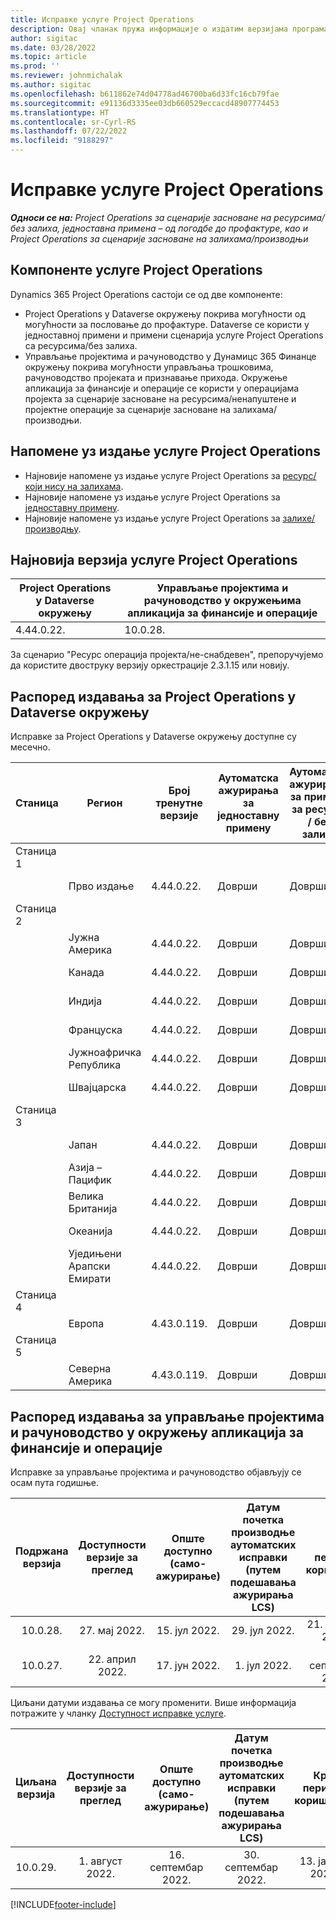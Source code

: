 ```yaml
---
title: Исправке услуге Project Operations
description: Овај чланак пружа информације о издатим верзијама програма Dynamics 365 Project Operations.
author: sigitac
ms.date: 03/28/2022
ms.topic: article
ms.prod: ''
ms.reviewer: johnmichalak
ms.author: sigitac
ms.openlocfilehash: b611862e74d04778ad46700ba6d33fc16cb79fae
ms.sourcegitcommit: e91136d3335ee03db660529eccacd48907774453
ms.translationtype: HT
ms.contentlocale: sr-Cyrl-RS
ms.lasthandoff: 07/22/2022
ms.locfileid: "9188297"
---
```

# <a name="project-operations-updates"></a>Исправке услуге Project Operations

_**Односи се на:** Project Operations за сценарије засноване на ресурсима/без залиха, једноставна примена – од погодбе до профактуре, као и Project Operations за сценарије засноване на залихама/производњи_



## <a name="project-operations-components"></a>Компоненте услуге Project Operations

Dynamics 365 Project Operations састоји се од две компоненте:

- Project Operations у Dataverse окружењу покрива могућности од могућности за пословање до профактуре. Dataverse се користи у једноставној примени и примени сценарија услуге Project Operations са ресурсима/без залиха.
- Управљање пројектима и рачуноводство у Дyнамицс 365 Финанце окружењу покрива могућности управљања трошковима, рачуноводство пројеката и признавање прихода. Окружење апликација за финансије и операције се користи у операцијама пројекта за сценарије засноване на ресурсима/ненапуштене и пројектне операције за сценарије засноване на залихама/производњи.

## <a name="project-operations-release-notes"></a>Напомене уз издање услуге Project Operations
- Најновије напомене уз издање услуге Project Operations за [ресурс/који нису на залихама](whats-new-july-2022-resource-based.md).
- Најновије напомене уз издање услуге Project Operations за [једноставну примену](../pro/whats-new/whats-new-july-2022-lite.md).
- Најновије напомене уз издање услуге Project Operations за [залихе/производњу](../prod-pma/whats-new/whats-new-jul-2022-stocked.md).

## <a name="project-operations-latest-version"></a>Најновија верзија услуге Project Operations

| Project Operations у Dataverse окружењу | Управљање пројектима и рачуноводство у окружењима апликација за финансије и операције | 
| --- | --- |
| 4.44.0.22. | 10.0.28. |

За сценарио "Ресурс операција пројекта/не-снабдевен", препоручујемо да користите двоструку верзију оркестрације 2.3.1.15 или новију.

## <a name="release-schedule-for-project-operations-on-dataverse-environment"></a>Распоред издавања за Project Operations у Dataverse окружењу

Исправке за Project Operations у Dataverse окружењу доступне су месечно. 

| Станица | Регион | Број тренутне верзије | Аутоматска ажурирања за једноставну примену | Аутоматска ажурирања за примену за ресурсе / без залиха | Број следеће верзије | Датум опште доступности следеће верзије |
|-----------|-----------------------|-----------------|--------------------|---------------------|---------------------|---------------------|
| Станица 1 |   &nbsp;              |    &nbsp;       | &nbsp;             |      &nbsp;         |      &nbsp;         |      &nbsp;         |
|   &nbsp;  | Прво издање         |  4.44.0.22.      | Доврши           | Доврши            | TBD                 | 05. август 2022.       |
| Станица 2 |   &nbsp;              |    &nbsp;       | &nbsp;             |      &nbsp;         |      &nbsp;         |      &nbsp;         |
|   &nbsp;  | Јужна Америка         |  4.44.0.22.      | Доврши           | Доврши            | TBD                 | 06. август 2022.       |
|   &nbsp;  | Канада                |  4.44.0.22.      | Доврши           | Доврши            | TBD                 | 06. август 2022.       |
|   &nbsp;  | Индија                 |  4.44.0.22.      | Доврши           | Доврши            | TBD                 | 06. август 2022.       |
|   &nbsp;  | Француска                |  4.44.0.22.      | Доврши           | Доврши            | TBD                 | 06. август 2022.       |
|   &nbsp;  | Јужноафричка Република          |  4.44.0.22.      | Доврши           | Доврши            | TBD                 | 06. август 2022.       |
|   &nbsp;  | Швајцарска           |  4.44.0.22.      | Доврши           | Доврши            | TBD                 | 06. август 2022.       |
| Станица 3 |      &nbsp;           |     &nbsp;      |     &nbsp;         |      &nbsp;         |      &nbsp;         |      &nbsp;         |
|   &nbsp;  | Јапан                 |  4.44.0.22.      | Доврши      | Доврши       | TBD                 | 12. август 2022.       |
|   &nbsp;  | Азија – Пацифик          |  4.44.0.22.      | Доврши      | Доврши       | TBD                 | 12. август 2022.       |
|   &nbsp;  | Велика Британија         |  4.44.0.22.      | Доврши      | Доврши       | TBD                 | 12. август 2022.       |
|   &nbsp;  | Океанија               |  4.44.0.22.      | Доврши      | Доврши       | TBD                 | 12. август 2022.       |
|   &nbsp;  | Уједињени Арапски Емирати  |  4.44.0.22.      | Доврши      | Доврши       | TBD                 | 12. август 2022.       |
| Станица 4 |     &nbsp;            |     &nbsp;      |     &nbsp;         |      &nbsp;         |      &nbsp;         |      &nbsp;         |
|   &nbsp;  | Европа                |  4.43.0.119.      | Доврши           | Доврши            | 4.44.0.22.           | 29. јул 2022.       |
| Станица 5 |     &nbsp;            |     &nbsp;      |     &nbsp;         |      &nbsp;         |      &nbsp;         |      &nbsp;         |
|   &nbsp;  | Северна Америка         |  4.43.0.119.      | Доврши           | Доврши            | 4.44.0.22.           | 05. август 2022.       |

## <a name="release-schedule-for-project-management-and-accounting-in-the-finance-and-operations-apps-environment"></a>Распоред издавања за управљање пројектима и рачуноводство у окружењу апликација за финансије и операције

Исправке за управљање пројектима и рачуноводство објављују се осам пута годишње.

|Подржана верзија| Доступности верзије за преглед | Опште доступно (само-ажурирање) | Датум почетка производње аутоматских исправки (путем подешавања ажурирања LCS) |   Крај периода коришћења   |
|:---------------:|:---------------------------:|:---------------------------------:|:--------------------------------------------------------------------:|:------------------:|
|     10.0.28.     |      27. мај 2022.           |        15. јул 2022.              |                          29. јул 2022.                               | 21. октобар 2022.   |
|     10.0.27.     |      22. април 2022.         |        17. јун 2022.              |                          1. јул 2022.                                | 16. септембар 2022. |

Циљани датуми издавања се могу променити. Више информација потражите у чланку [Доступност исправке услуге](/dynamics365/fin-ops-core/fin-ops/get-started/public-preview-releases?toc=%2fdynamics365%2ffinance%2ftoc.json).

|Циљана верзија | Доступности верзије за преглед | Опште доступно (само-ажурирање) | Датум почетка производње аутоматских исправки (путем подешавања ажурирања LCS) |   Крај периода коришћења   |
|:---------------:|:---------------------------:|:---------------------------------:|:--------------------------------------------------------------------:|:------------------:|
|     10.0.29.     |      1. август 2022.         |       16. септембар 2022.          |                        30. септембар 2022.                            | 13. јануар 2023.   |

[!INCLUDE[footer-include](../includes/footer-banner.md)]
